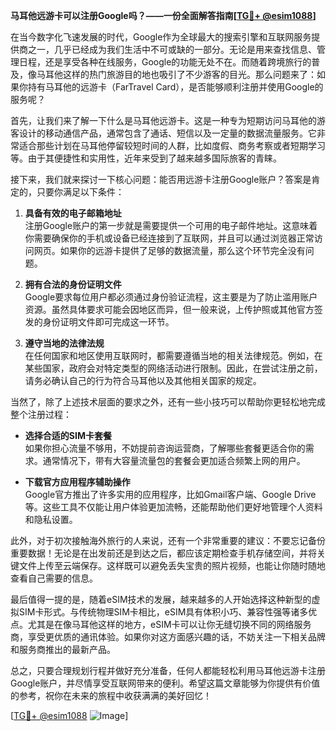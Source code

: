 **马耳他远游卡可以注册Google吗？——一份全面解答指南[[TG💪+ @esim1088](https://t.me/s/esim1088)]**

在当今数字化飞速发展的时代，Google作为全球最大的搜索引擎和互联网服务提供商之一，几乎已经成为我们生活中不可或缺的一部分。无论是用来查找信息、管理日程，还是享受各种在线服务，Google的功能无处不在。而随着跨境旅行的普及，像马耳他这样的热门旅游目的地也吸引了不少游客的目光。那么问题来了：如果你持有马耳他的远游卡（FarTravel Card），是否能够顺利注册并使用Google的服务呢？

首先，让我们来了解一下什么是马耳他远游卡。这是一种专为短期访问马耳他的游客设计的移动通信产品，通常包含了通话、短信以及一定量的数据流量服务。它非常适合那些计划在马耳他停留较短时间的人群，比如度假、商务考察或者短期学习等。由于其便捷性和实用性，近年来受到了越来越多国际旅客的青睐。

接下来，我们就来探讨一下核心问题：能否用远游卡注册Google账户？答案是肯定的，只要你满足以下条件：

1. **具备有效的电子邮箱地址**  
   注册Google账户的第一步就是需要提供一个可用的电子邮件地址。这意味着你需要确保你的手机或设备已经连接到了互联网，并且可以通过浏览器正常访问网页。如果你的远游卡提供了足够的数据流量，那么这个环节完全没有问题。

2. **拥有合法的身份证明文件**  
   Google要求每位用户都必须通过身份验证流程，这主要是为了防止滥用账户资源。虽然具体要求可能会因地区而异，但一般来说，上传护照或其他官方签发的身份证明文件即可完成这一环节。

3. **遵守当地的法律法规**  
   在任何国家和地区使用互联网时，都需要遵循当地的相关法律规范。例如，在某些国家，政府会对特定类型的网络活动进行限制。因此，在尝试注册之前，请务必确认自己的行为符合马耳他以及其他相关国家的规定。

当然了，除了上述技术层面的要求之外，还有一些小技巧可以帮助你更轻松地完成整个注册过程：

- **选择合适的SIM卡套餐**  
   如果你担心流量不够用，不妨提前咨询运营商，了解哪些套餐更适合你的需求。通常情况下，带有大容量流量包的套餐会更加适合频繁上网的用户。

- **下载官方应用程序辅助操作**  
   Google官方推出了许多实用的应用程序，比如Gmail客户端、Google Drive等。这些工具不仅能让用户体验更加流畅，还能帮助他们更好地管理个人资料和隐私设置。

此外，对于初次接触海外旅行的人来说，还有一个非常重要的建议：不要忘记备份重要数据！无论是在出发前还是到达之后，都应该定期检查手机存储空间，并将关键文件上传至云端保存。这样既可以避免丢失宝贵的照片视频，也能让你随时随地查看自己需要的信息。

最后值得一提的是，随着eSIM技术的发展，越来越多的人开始选择这种新型的虚拟SIM卡形式。与传统物理SIM卡相比，eSIM具有体积小巧、兼容性强等诸多优点。尤其是在像马耳他这样的地方，eSIM卡可以让你无缝切换不同的网络服务商，享受更优质的通讯体验。如果你对这方面感兴趣的话，不妨关注一下相关品牌和服务商推出的最新产品。

总之，只要合理规划行程并做好充分准备，任何人都能轻松利用马耳他远游卡注册Google账户，并尽情享受互联网带来的便利。希望这篇文章能够为你提供有价值的参考，祝你在未来的旅程中收获满满的美好回忆！

[[TG💪+ @esim1088](https://t.me/s/esim1088) ![Image](https://i.postimg.cc/4NQfJmqS/Snipaste-2025-05-13-00-14-12.png)]